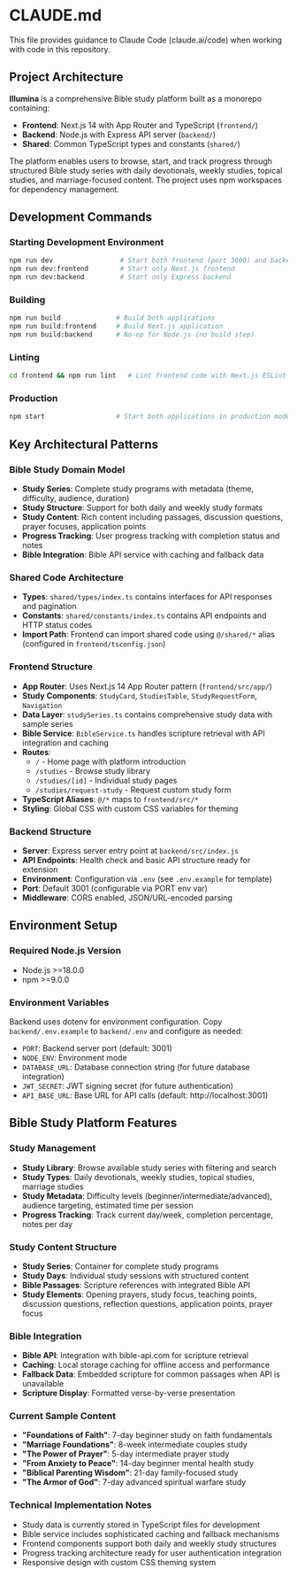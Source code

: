 # CLAUDE.md

This file provides guidance to Claude Code (claude.ai/code) when working with code in this repository.

## Project Architecture

**Illumina** is a comprehensive Bible study platform built as a monorepo containing:
- **Frontend**: Next.js 14 with App Router and TypeScript (`frontend/`)
- **Backend**: Node.js with Express API server (`backend/`)
- **Shared**: Common TypeScript types and constants (`shared/`)

The platform enables users to browse, start, and track progress through structured Bible study series with daily devotionals, weekly studies, topical studies, and marriage-focused content. The project uses npm workspaces for dependency management.

## Development Commands

### Starting Development Environment
```bash
npm run dev                 # Start both frontend (port 3000) and backend (port 3001)
npm run dev:frontend        # Start only Next.js frontend
npm run dev:backend         # Start only Express backend
```

### Building
```bash
npm run build              # Build both applications
npm run build:frontend     # Build Next.js application
npm run build:backend      # No-op for Node.js (no build step)
```

### Linting
```bash
cd frontend && npm run lint   # Lint frontend code with Next.js ESLint config
```

### Production
```bash
npm start                  # Start both applications in production mode
```

## Key Architectural Patterns

### Bible Study Domain Model
- **Study Series**: Complete study programs with metadata (theme, difficulty, audience, duration)
- **Study Structure**: Support for both daily and weekly study formats
- **Study Content**: Rich content including passages, discussion questions, prayer focuses, application points
- **Progress Tracking**: User progress tracking with completion status and notes
- **Bible Integration**: Bible API service with caching and fallback data

### Shared Code Architecture
- **Types**: `shared/types/index.ts` contains interfaces for API responses and pagination
- **Constants**: `shared/constants/index.ts` contains API endpoints and HTTP status codes
- **Import Path**: Frontend can import shared code using `@/shared/*` alias (configured in `frontend/tsconfig.json`)

### Frontend Structure
- **App Router**: Uses Next.js 14 App Router pattern (`frontend/src/app/`)
- **Study Components**: `StudyCard`, `StudiesTable`, `StudyRequestForm`, `Navigation`
- **Data Layer**: `studySeries.ts` contains comprehensive study data with sample series
- **Bible Service**: `BibleService.ts` handles scripture retrieval with API integration and caching
- **Routes**:
  - `/` - Home page with platform introduction
  - `/studies` - Browse study library
  - `/studies/[id]` - Individual study pages
  - `/studies/request-study` - Request custom study form
- **TypeScript Aliases**: `@/*` maps to `frontend/src/*`
- **Styling**: Global CSS with custom CSS variables for theming

### Backend Structure
- **Server**: Express server entry point at `backend/src/index.js`
- **API Endpoints**: Health check and basic API structure ready for extension
- **Environment**: Configuration via `.env` (see `.env.example` for template)
- **Port**: Default 3001 (configurable via PORT env var)
- **Middleware**: CORS enabled, JSON/URL-encoded parsing

## Environment Setup

### Required Node.js Version
- Node.js >=18.0.0
- npm >=9.0.0

### Environment Variables
Backend uses dotenv for environment configuration. Copy `backend/.env.example` to `backend/.env` and configure as needed:
- `PORT`: Backend server port (default: 3001)
- `NODE_ENV`: Environment mode
- `DATABASE_URL`: Database connection string (for future database integration)
- `JWT_SECRET`: JWT signing secret (for future authentication)
- `API_BASE_URL`: Base URL for API calls (default: http://localhost:3001)

## Bible Study Platform Features

### Study Management
- **Study Library**: Browse available study series with filtering and search
- **Study Types**: Daily devotionals, weekly studies, topical studies, marriage studies
- **Study Metadata**: Difficulty levels (beginner/intermediate/advanced), audience targeting, estimated time per session
- **Progress Tracking**: Track current day/week, completion percentage, notes per day

### Study Content Structure
- **Study Series**: Container for complete study programs
- **Study Days**: Individual study sessions with structured content
- **Bible Passages**: Scripture references with integrated Bible API
- **Study Elements**: Opening prayers, study focus, teaching points, discussion questions, reflection questions, application points, prayer focus

### Bible Integration
- **Bible API**: Integration with bible-api.com for scripture retrieval
- **Caching**: Local storage caching for offline access and performance
- **Fallback Data**: Embedded scripture for common passages when API is unavailable
- **Scripture Display**: Formatted verse-by-verse presentation

### Current Sample Content
- **"Foundations of Faith"**: 7-day beginner study on faith fundamentals
- **"Marriage Foundations"**: 8-week intermediate couples study
- **"The Power of Prayer"**: 5-day intermediate prayer study
- **"From Anxiety to Peace"**: 14-day beginner mental health study
- **"Biblical Parenting Wisdom"**: 21-day family-focused study
- **"The Armor of God"**: 7-day advanced spiritual warfare study

### Technical Implementation Notes
- Study data is currently stored in TypeScript files for development
- Bible service includes sophisticated caching and fallback mechanisms
- Frontend components support both daily and weekly study structures
- Progress tracking architecture ready for user authentication integration
- Responsive design with custom CSS theming system